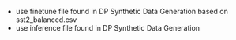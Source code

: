 - use finetune file found in DP Synthetic Data Generation based on sst2_balanced.csv
- use inference file found in DP Synthetic Data Generation
